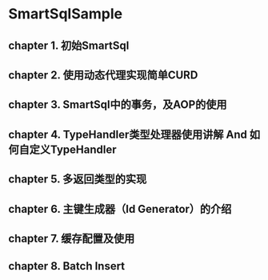 # SmartSqlSample

## chapter 1. 初始SmartSql

## chapter 2. 使用动态代理实现简单CURD

## chapter 3. SmartSql中的事务，及AOP的使用

## chapter 4. TypeHandler类型处理器使用讲解 And 如何自定义TypeHandler

## chapter 5. 多返回类型的实现

## chapter 6. 主键生成器（Id Generator）的介绍

## chapter 7. 缓存配置及使用

## chapter 8. Batch Insert

